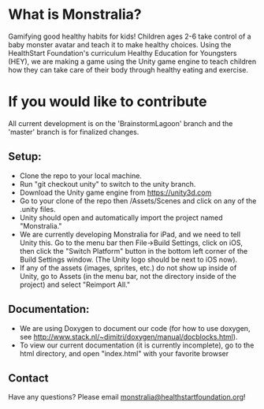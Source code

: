 # What is Monstralia?
Gamifying good healthy habits for kids! Children ages 2-6 take control of a baby monster avatar and teach it to make healthy choices. Using the HealthStart Foundation's curriculum Healthy Education for Youngsters (HEY), we are making a game using the Unity game engine to teach children how they can take care of their body through healthy eating and exercise.

# If you would like to contribute
All current development is on the 'BrainstormLagoon' branch and the 'master' branch is for finalized changes.

## Setup:
* Clone the repo to your local machine.
* Run "git checkout unity" to switch to the unity branch.
* Download the Unity game engine from https://unity3d.com
* Go to your clone of the repo then /Assets/Scenes and click on any of the .unity files.
* Unity should open and automatically import the project named "Monstralia."
* We are currently developing Monstralia for iPad, and we need to tell Unity this. Go to the menu bar then File->Build Settings, click on iOS, then click the "Switch Platform" button in the bottom left corner of the Build Settings window. (The Unity logo should be next to iOS now).
* If any of the assets (images, sprites, etc.) do not show up inside of Unity, go to Assets (in the menu bar, not the directory inside of the project) and select "Reimport All."

## Documentation:
* We are using Doxygen to document our code (for how to use doxygen, see http://www.stack.nl/~dimitri/doxygen/manual/docblocks.html). 
* To view our current documentation (it is currently incomplete), go to the html directory, and open "index.html" with your favorite browser

## Contact
Have any questions? Please email monstralia@healthstartfoundation.org!
